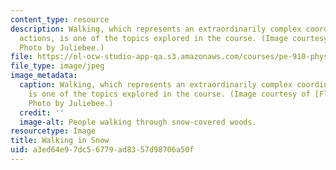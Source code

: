 ```yaml
---
content_type: resource
description: Walking, which represents an extraordinarily complex coordination of
  actions, is one of the topics explored in the course. (Image courtesy of Flickr.com.
  Photo by Juliebee.)
file: https://ol-ocw-studio-app-qa.s3.amazonaws.com/courses/pe-910-physical-intelligence-january-iap-2002/a3ed64e97dc56779ad8357d98706a50f_pe-910iap02.jpg
file_type: image/jpeg
image_metadata:
  caption: Walking, which represents an extraordinarily complex coordination of actions,
    is one of the topics explored in the course. (Image courtesy of [Flickr.com](http://www.flickr.com/).
    Photo by Juliebee.)
  credit: ''
  image-alt: People walking through snow-covered woods.
resourcetype: Image
title: Walking in Snow
uid: a3ed64e9-7dc5-6779-ad83-57d98706a50f
---
```

